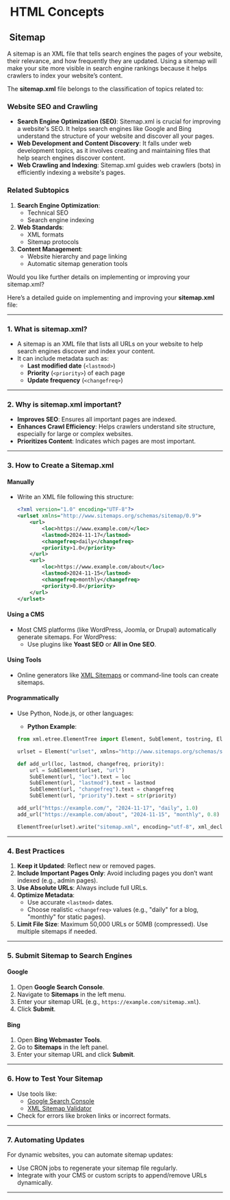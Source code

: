 #  HTML Concepts

##  Sitemap

A sitemap is an XML file that tells search engines the pages of your website, their relevance, and how frequently they are updated. Using a sitemap will make your site more visible in search engine rankings because it helps crawlers to index your website’s content.

The **sitemap.xml** file belongs to the classification of topics related to:

### **Website SEO and Crawling**

- **Search Engine Optimization (SEO)**: Sitemap.xml is crucial for improving a website's SEO. It helps search engines like Google and Bing understand the structure of your website and discover all your pages.
- **Web Development and Content Discovery**: It falls under web development topics, as it involves creating and maintaining files that help search engines discover content.
- **Web Crawling and Indexing**: Sitemap.xml guides web crawlers (bots) in efficiently indexing a website's pages.

### Related Subtopics

1. **Search Engine Optimization**:
   - Technical SEO
   - Search engine indexing
2. **Web Standards**:
   - XML formats
   - Sitemap protocols
3. **Content Management**:
   - Website hierarchy and page linking
   - Automatic sitemap generation tools

Would you like further details on implementing or improving your sitemap.xml?

Here’s a detailed guide on implementing and improving your **sitemap.xml** file:

---

### **1. What is sitemap.xml?**

- A sitemap is an XML file that lists all URLs on your website to help search engines discover and index your content.
- It can include metadata such as:
    - **Last modified date** (`<lastmod>`)
    - **Priority** (`<priority>`) of each page
    - **Update frequency** (`<changefreq>`)

---

### **2. Why is sitemap.xml important?**

- **Improves SEO**: Ensures all important pages are indexed.
- **Enhances Crawl Efficiency**: Helps crawlers understand site structure, especially for large or complex websites.
- **Prioritizes Content**: Indicates which pages are most important.

---

### **3. How to Create a Sitemap.xml**

#### **Manually**

- Write an XML file following this structure:

  ```xml
  <?xml version="1.0" encoding="UTF-8"?>
  <urlset xmlns="http://www.sitemaps.org/schemas/sitemap/0.9">
      <url>
          <loc>https://www.example.com/</loc>
          <lastmod>2024-11-17</lastmod>
          <changefreq>daily</changefreq>
          <priority>1.0</priority>
      </url>
      <url>
          <loc>https://www.example.com/about</loc>
          <lastmod>2024-11-15</lastmod>
          <changefreq>monthly</changefreq>
          <priority>0.8</priority>
      </url>
  </urlset>
  ```

#### **Using a CMS**

- Most CMS platforms (like WordPress, Joomla, or Drupal) automatically generate sitemaps. For WordPress:
    - Use plugins like **Yoast SEO** or **All in One SEO**.

#### **Using Tools**

- Online generators like [XML Sitemaps](https://www.xml-sitemaps.com/) or command-line tools can create sitemaps.

#### **Programmatically**

- Use Python, Node.js, or other languages:
    - **Python Example**:

    ```python
    from xml.etree.ElementTree import Element, SubElement, tostring, ElementTree

    urlset = Element("urlset", xmlns="http://www.sitemaps.org/schemas/sitemap/0.9")

    def add_url(loc, lastmod, changefreq, priority):
        url = SubElement(urlset, "url")
        SubElement(url, "loc").text = loc
        SubElement(url, "lastmod").text = lastmod
        SubElement(url, "changefreq").text = changefreq
        SubElement(url, "priority").text = str(priority)

    add_url("https://example.com/", "2024-11-17", "daily", 1.0)
    add_url("https://example.com/about", "2024-11-15", "monthly", 0.8)

    ElementTree(urlset).write("sitemap.xml", encoding="utf-8", xml_declaration=True)
    ```

---

### **4. Best Practices**

1. **Keep it Updated**: Reflect new or removed pages.
2. **Include Important Pages Only**: Avoid including pages you don’t want indexed (e.g., admin pages).
3. **Use Absolute URLs**: Always include full URLs.
4. **Optimize Metadata**:
   - Use accurate `<lastmod>` dates.
   - Choose realistic `<changefreq>` values (e.g., "daily" for a blog, "monthly" for static pages).
5. **Limit File Size**: Maximum 50,000 URLs or 50MB (compressed). Use multiple sitemaps if needed.

---

### **5. Submit Sitemap to Search Engines**

#### **Google**

1. Open **Google Search Console**.
2. Navigate to **Sitemaps** in the left menu.
3. Enter your sitemap URL (e.g., `https://example.com/sitemap.xml`).
4. Click **Submit**.

#### **Bing**

1. Open **Bing Webmaster Tools**.
2. Go to **Sitemaps** in the left panel.
3. Enter your sitemap URL and click **Submit**.

---

### **6. How to Test Your Sitemap**

- Use tools like:
    - [Google Search Console](https://search.google.com/search-console)
    - [XML Sitemap Validator](https://www.xml-sitemaps.com/validate-xml-sitemap.html)
- Check for errors like broken links or incorrect formats.

---

### **7. Automating Updates**

For dynamic websites, you can automate sitemap updates:

- Use CRON jobs to regenerate your sitemap file regularly.
- Integrate with your CMS or custom scripts to append/remove URLs dynamically.

---
